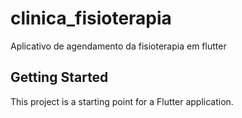 # clinica_fisioterapia

Aplicativo de agendamento da fisioterapia em flutter

## Getting Started

This project is a starting point for a Flutter application.


